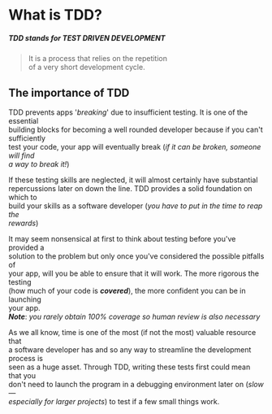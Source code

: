 # What is TDD?

##### TDD stands for _TEST DRIVEN DEVELOPMENT_

>It is a process that relies on the repetition  
 of a very short development cycle.



## The importance of TDD

TDD prevents apps '_breaking_' due to insufficient testing. It is one of the essential  
building blocks for becoming a well rounded developer because if you can't sufficiently  
test your code, your app will eventually break (_if it can be broken, someone will find   
a way to break it!_)

If these testing skills are neglected, it will almost certainly have substantial  
repercussions later on down the line. TDD provides a solid foundation on which to   
build your skills as a software developer (_you have to put in the time to reap the  
rewards_)

It may seem nonsensical at first to think about testing before you've provided a   
solution to the problem but only once you've considered the possible pitfalls of  
your app, will you be able to ensure that it will work. The more rigorous the testing   
(how much of your code is **_covered_**), the more confident you can be in launching   
your app.   
**_Note_**: _you rarely obtain 100% coverage so human review is also necessary_  

As we all know, time is one of the most (if not the most) valuable resource that    
a software developer has and so any way to streamline the development process is  
seen as a huge asset. Through TDD, writing these tests first could mean that you   
don't need to launch the program in a debugging environment later on (_slow —   
especially for larger projects_) to test if a few small things work.     
